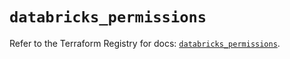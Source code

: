 # `databricks_permissions`

Refer to the Terraform Registry for docs: [`databricks_permissions`](https://registry.terraform.io/providers/databricks/databricks/1.55.0/docs/resources/permissions).
